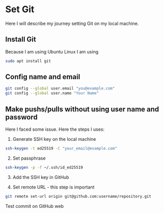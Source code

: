 # Set Git

Here I will describe my journey setting Git on my local machine.

## Install Git

Because I am using Ubuntu Linux I am using

```bash
sudo apt install git
```

## Config name and email

```bash
git config --global user.email "you@example.com"
git config --global user.name "Your Name"
```

## Make pushs/pulls without using user name and password

Here I faced some issue. Here the steps I uses:

1. Generate SSH key on the local machine

```bash
ssh-keygen -t ed25519 -C "your_email@example.com"
```

2. Set passphrase

```bash
ssh-keygen -p -f ~/.ssh/id_ed25519
```

3. Add the SSH key in GitHub

4. Set remote URL - this step is important

```bash
git remote set-url origin git@github.com:username/repository.git
```

Test commit on GitHub web

